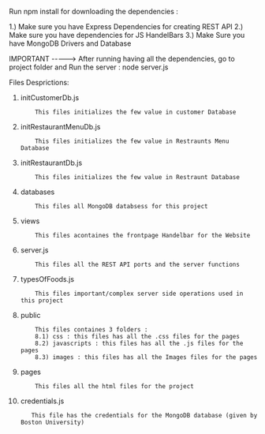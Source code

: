 Run npm install for downloading the dependencies : 

1.) Make sure you have Express Dependencies for creating REST API
2.) Make sure you have dependencies for JS HandelBars
3.) Make Sure you have MongoDB Drivers and Database



IMPORTANT ----->  After running having all the dependencies, go to project folder and Run the server : node server.js


Files Desprictions:

 1) initCustomerDb.js  

            This files initializes the few value in customer Database

 2) initRestaurantMenuDb.js  

            This files initializes the few value in Restraunts Menu Database

 3) initRestaurantDb.js  

            This files initializes the few value in Restraunt Database

 4) databases

            This files all MongoDB databsess for this project
 5) views

            This files acontaines the frontpage Handelbar for the Website

 6) server.js

            This files all the REST API ports and the server functions

 7) typesOfFoods.js

            This files important/complex server side operations used in this project  

 8) public

            This files containes 3 folders : 
            8.1) css : this files has all the .css files for the pages
            8.2) javascripts : this files has all the .js files for the pages
            8.3) images : this files has all the Images files for the pages

 9) pages

            This files all the html files for the project 


 10) credentials.js

            This file has the credentials for the MongoDB database (given by Boston University) 


      